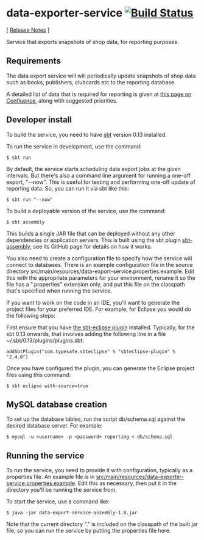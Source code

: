 # data-exporter-service [![Build Status](http://grisham:8111/app/rest/builds/buildType:%28id:Books_Platform_Mimir_DataExporterService_BuildTestPublish%29/statusIcon)](http://grisham:8111/viewType.html?buildTypeId=Books_Platform_Mimir_DataExporterService_BuildTestPublish&guest=1)

[ [Release Notes](http://jira.blinkbox.local/confluence/display/REL/Data+Exporter+Service+-+Release+Note) ]

Service that exports snapshots of shop data, for reporting purposes.

## Requirements

The data export service will will periodically update snapshots of shop data such as books, publishers, clubcards etc
to the reporting database.

A detailed list of data that is required for reporting is 
given at [this page on Confluence](https://tools.mobcastdev.com/confluence/display/AN/Reporting+DB+requirements+-+Shop+Data), along with suggested priorities.

## Developer install

To build the service, you need to have [sbt](acceptance-test/data-export-service-test.properties.example) version 0.13 installed.

To run the service in development, use the command:

```
$ sbt run
```

By default, the service starts scheduling data export jobs at the given intervals. But there's also a command
line argument for running a one-off export, "--now". This is useful for testing and performing one-off update 
of reporting data. So, you can run it via sbt like this:

```
$ sbt run "--now"
```

To build a deployable version of the service, use the command:

```
$ sbt assembly
```

This builds a single JAR file that can be deployed without any other dependencies or application servers.
This is built using the sbt plugin [sbt-assembly](https://github.com/sbt/sbt-assembly), see 
its GitHub page for details on how it works.

You also need to create a configuration file to specify how the service will connect to databases.
There is an example configuration file in the source directory src/main/resources/data-export-service.properties.example.
Edit this with the appropriate parameters for your environment, rename it so the file has a ".properties" extension only,
and put this file on the classpath that's specified when running the service.

If you want to work on the code in an IDE, you'll want to generate the project files for your preferred IDE.
For example, for Eclipse you would do the following steps:

First ensure that you have [the sbt-eclipse plugin](https://github.com/typesafehub/sbteclipse) installed. Typically, for the sbt 0.13 onwards, that involves adding the following line in a file ~/.sbt/0.13/plugins/plugins.sbt:

```
addSbtPlugin("com.typesafe.sbteclipse" % "sbteclipse-plugin" % "2.4.0")
```

Once you have configured the plugin, you can generate the Eclipse project files using this command:

```
$ sbt eclipse with-source=true
```

## MySQL database creation

To set up the database tables, run the script db/schema.sql 
against the desired database server. For example:

```
$ mysql -u <username> -p <password> reporting < db/schema.sql
```

## Running the service

To run the service, you need to provide it with configuration, typically as a properties file.
An example file is in [src/main/resources/data-exporter-service.properties.example](https://git.mobcastdev.com/Mimir/data-exporter-service/blob/master/src/main/resources/data-exporter-service.properties.example).
Edit this as necessary, then put it in the directory you'll be running the service from.  

To start the service, use a command like:

```
$ java -jar data-export-service-assembly-1.0.jar
```

Note that the current directory "." is included on the classpath of the built jar file, so
you can run the service by putting the properties file here.
